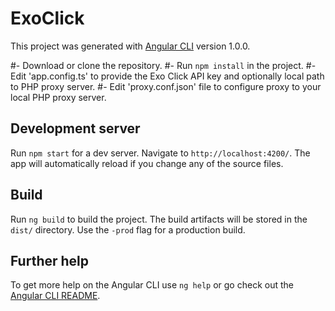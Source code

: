 # ExoClick

This project was generated with [Angular CLI](https://github.com/angular/angular-cli) version 1.0.0.

#- Download or clone the repository.
#- Run `npm install` in the project.
#- Edit 'app.config.ts' to provide the Exo Click API key and optionally local path to PHP proxy server.
#- Edit 'proxy.conf.json' file to configure proxy to your local PHP proxy server.

## Development server

Run `npm start` for a dev server. Navigate to `http://localhost:4200/`. The app will automatically reload if you change any of the source files.

## Build

Run `ng build` to build the project. The build artifacts will be stored in the `dist/` directory. Use the `-prod` flag for a production build.

## Further help

To get more help on the Angular CLI use `ng help` or go check out the [Angular CLI README](https://github.com/angular/angular-cli/blob/master/README.md).

